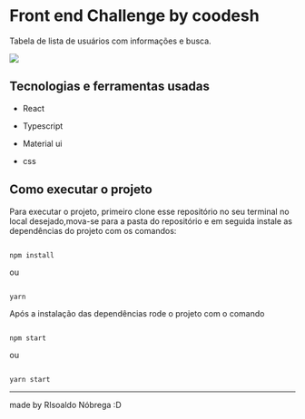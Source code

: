 
# Front end Challenge by coodesh

  

Tabela  de lista de usuários com informações e busca.

  

![](file:///home/risoaldo/Downloads/Captura%20de%20tela%20de%202021-10-27%2006-21-04.png)
  

## Tecnologias e ferramentas usadas

  

- React

- Typescript

- Material ui

- css
  

## Como executar o projeto

  

Para executar o projeto, primeiro clone esse repositório no seu terminal no local desejado,mova-se para a pasta do repositório e em seguida instale as dependências do projeto com os comandos:

  

```

npm install

```

ou

```

yarn

```

  

Após a instalação das dependências rode o projeto com o comando

```

npm start

```

ou

```

yarn start

```

  

---

made by RIsoaldo Nóbrega :D